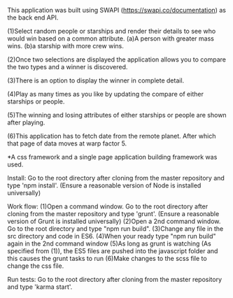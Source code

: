 This application was built using SWAPI (https://swapi.co/documentation) as the back end API.

(1)Select random people or starships and render their details to see who would win based on a common attribute.
(a)A person with greater mass wins.
(b)a starship with more crew wins.

(2)Once two selections are displayed the application allows you to compare the two types and a winner is discovered.

(3)There is an option to display the winner in complete detail.

(4)Play as many times as you like by updating the compare of either starships or people.

(5)The winning and losing attributes of either starships or people are shown after playing.

(6)This application has to fetch date from the remote planet. After which that page of data moves at warp factor 5.

*A css framework and a single page application building framework was used.

Install: 
	Go to the root directory after cloning from the master repository and type 'npm install'. (Ensure a reasonable version of Node is installed universally)

Work flow: 
	(1)Open a command window. Go to the root directory after cloning from the master repository and type 'grunt'. (Ensure a reasonable version of Grunt is installed universally)
	(2)Open a 2nd command window. Go to the root directory and type "npm run build". 
	(3)Change any file in the src directory and code in ES6. 
	(4)When your ready type "npm run build" again in the 2nd command window
	(5)As long as grunt is watching (As specified from (1)), the ES5 files are pushed into the javascript folder and this causes the grunt tasks to run
	(6)Make changes to the scss file to change the css file.

Run tests: 
	Go to the root directory after cloning from the master repository and type 'karma start'. 
